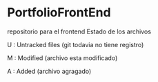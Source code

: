 # PortfolioFrontEnd
repositorio para el frontend
Estado de los archivos

U : Untracked files (git todavia no tiene registro)

M : Modified (archivo esta modificado)

A : Added (archivo agragado)





